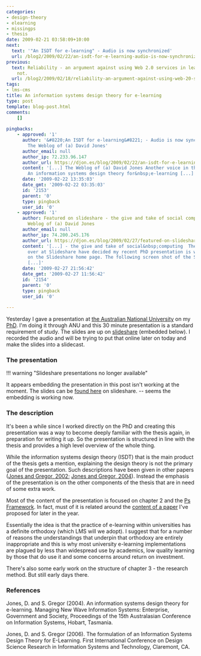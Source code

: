 ```yaml
---
categories:
- design-theory
- elearning
- missingps
- thesis
date: 2009-02-21 03:58:09+10:00
next:
  text: '"An ISDT for e-learning" - Audio is now synchronized'
  url: /blog2/2009/02/22/an-isdt-for-e-learning-audio-is-now-synchronized/
previous:
  text: Reliability - an argument against using Web 2.0 services in learning? Probably
    not.
  url: /blog2/2009/02/18/reliability-an-argument-against-using-web-20-services-in-learning/
tags:
- lms-cms
title: An information systems design theory for e-learning
type: post
template: blog-post.html
comments:
    []
    
pingbacks:
    - approved: '1'
      author: '&#8220;An ISDT for e-learning&#8221; - Audio is now synchronized &laquo;
        The Weblog of (a) David Jones'
      author_email: null
      author_ip: 72.233.96.147
      author_url: https://djon.es/blog/2009/02/22/an-isdt-for-e-learning-audio-is-now-synchronized/
      content: '[...] The Weblog of (a) David Jones Another voice in the blogosphere    &laquo;
        An information systems design theory for&nbsp;e-learning [...]'
      date: '2009-02-22 13:35:03'
      date_gmt: '2009-02-22 03:35:03'
      id: '2153'
      parent: '0'
      type: pingback
      user_id: '0'
    - approved: '1'
      author: Featured on slideshare - the give and take of social computing &laquo; The
        Weblog of (a) David Jones
      author_email: null
      author_ip: 74.200.245.176
      author_url: https://djon.es/blog/2009/02/27/featured-on-slideshare-the-give-and-take-of-social-computing/
      content: '[...] - the give and take of social&nbsp;computing  The editorial team
        over at Slideshare have decided my recent PhD presentation is worth of featuring
        on the Slideshare home page. The following screen shot of the Slideshare home
        [...]'
      date: '2009-02-27 21:56:42'
      date_gmt: '2009-02-27 11:56:42'
      id: '2154'
      parent: '0'
      type: pingback
      user_id: '0'
    
---
```

Yesterday I gave a presentation at [the Australian National University](http://www.anu.edu.au/) on my [PhD](/blog2/research/phd-thesis/). I'm doing it through ANU and this 30 minute presentation is a standard requirement of study. The slides are up on [slideshare](http://slideshare.net/) (embedded below). I recorded the audio and will be trying to put that online later on today and make the slides into a slidecast.

### The presentation

!!! warning "Slideshare presentations no longer available"

It appears embedding the presentation in this post isn't working at the moment. The slides can be [found here](http://www.slideshare.net/davidj/an-information-systems-design-theory-for-elearning) on slideshare. -- seems the embedding is working now.

### The description

It's been a while since I worked directly on the PhD and creating this presentation was a way to become deeply familiar with the thesis again, in preparation for writing it up. So the presentation is structured in line with the thesis and provides a high level overview of the whole thing.

While the information systems design theory (ISDT) that is the main product of the thesis gets a mention, explaining the design theory is not the primary goal of the presentation. Such descriptions have been given in other papers ([Jones and Gregor, 2002](https://djon.es/Publications/isdt.pdf); [Jones and Gregor, 2004](/blog2/publications/the-formulation-of-an-isdt-for-e-learning/)). Instead the emphasis of the presentation is on the other components of the thesis that are in need of some extra work.

Most of the content of the presentation is focused on chapter 2 and the [Ps Framework](/blog2/2009/02/16/frameworks-and-representation-tidy-versus-messy/). In fact, must of it is related around the [content of a paper](/blog2/2009/02/15/alternatives-for-the-institutional-implementation-of-e-learning-lessons-from-13-years-of-webfuse/) I've proposed for later in the year.

Essentially the idea is that the practice of e-learning within universities has a definite orthodoxy (which LMS will we adopt). I suggest that for a number of reasons the understandings that underpin that orthodoxy are entirely inappropriate and this is why most university e-learning implementations are plagued by less than widespread use by academics, low quality learning by those that do use it and some concerns around return on investment.

There's also some early work on the structure of chapter 3 - the research method. But still early days there.

### References

Jones, D. and S. Gregor (2004). An information systems design theory for e-learning. Managing New Wave Information Systems: Enterprise, Government and Society, Proceedings of the 15th Australasian Conference on Information Systems, Hobart, Tasmania.

Jones, D. and S. Gregor (2006). The formulation of an Information Systems Design Theory for E-Learning. First International Conference on Design Science Research in Information Systems and Technology, Claremont, CA.